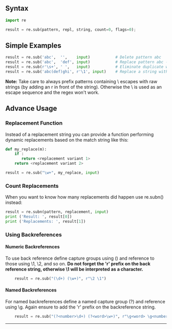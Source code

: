 Syntax
------

```python
import re

result = re.sub(pattern, repl, string, count=0, flags=0);
```

Simple Examples
---------------

```python
result = re.sub('abc',  '',    input)           # Delete pattern abc
result = re.sub('abc',  'def', input)           # Replace pattern abc -> def
result = re.sub(r'\s+', ' ',   input)           # Eliminate duplicate whitespaces
result = re.sub('abc(def)ghi', r'\1', input)    # Replace a string with a part of itself
```

**Note:** Take care to always prefix patterns containing \\ escapes with
raw strings (by adding an r in front of the string). Otherwise the \\ is
used as an escape sequence and the regex won\'t work.

Advance Usage
-------------

### Replacement Function

Instead of a replacement string you can provide a function performing
dynamic replacements based on the match string like this:

```python
def my_replace(m):
    if :
       return <replacement variant 1>
    return <replacement variant 2>

result = re.sub("\w+", my_replace, input)
```

### Count Replacements

When you want to know how many replacements did happen use re.subn()
instead:

```python
result = re.subn(pattern, replacement, input)
print ('Result: ', result[0])
print ('Replacements: ', result[1])
```

### Using Backreferences

#### Numeric Backreferences

To use back reference define capture groups using () and reference to
those using \\1, \\2, and so on. **Do not forget the \'r\' prefix on the
back reference string, otherwise \\1 will be interpreted as a
character.**
```python
    result = re.sub("(\d+) (\w+)", r"\2 \1")
```
#### Named Backreferences

For named backreferences define a named capture group (?) and reference
using \\g. Again ensure to add the \'r\' prefix on the backreference
string.
```python
    result = re.sub("(?<number>\d+) (?<word>\w+)", r"\g<word> \g<number>")
```
------------------------------------------------------------------------
